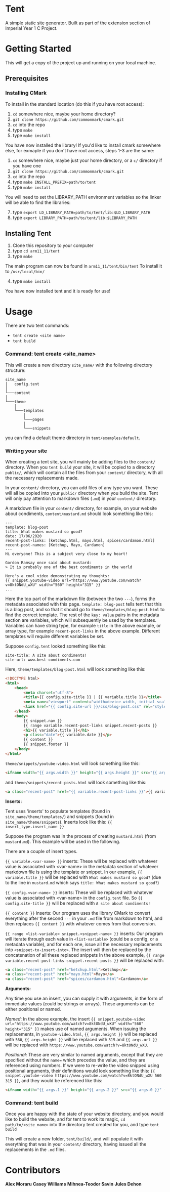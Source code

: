 # Tent

A simple static site generator. Built as part of the extension section of Imperial Year 1 C Project.

# Getting Started

This will get a copy of the project up and running on your local machine.

## Prerequisites

### Installing CMark

To install in the standard location (do this if you have root access):

1.  `cd` somewhere nice, maybe your home directory?
2.  `git clone https://github.com/commonmark/cmark.git`
3.  `cd` into the repo
4.  type `make`
5.  type `make install`

You have now installed the library! If you'd like to install cmark somewhere else, for exmaple if you don't have root access, steps 1-3 are the same:  

1.  `cd` somewhere nice, maybe just your home directory, or a `c/` directory if you have one
2.  `git clone https://github.com/commonmark/cmark.git`
3.  `cd` into the repo
4.  type `make INSTALL_PREFIX=path/to/tent`
5.  type `make install`

You will need to set the LIBRARY_PATH environment variables so the linker will be able to find the libraries:

7.  type `export LD_LIBRARY_PATH=path/to/tent/lib:$LD_LIBRARY_PATH`
8.  type `export LIBRARY_PATH=path/to/tent/lib:$LIBRARY_PATH`

## Installing Tent

1. Clone this repository to your computer
2. type `cd arm11_11/tent`
3. type `make`

The main program can now be found in `arm11_11/tent/bin/tent`
To install it to `/usr/local/bin/` 

4. type `make install`

You have now installed tent and it is ready for use!

# Usage

There are two tent commands:

* `tent create <site name>`
* `tent build`

### Command: tent create <site_name\>

This will create a new directory `site_name/` with the following directory structure:

~~~
site_name
│   config.tent 
│
└───content
│ 
└───theme
    │
    └───templates
	    │
	    └───pages
	    │
	    └───snippets
~~~

you can find a default theme directory in `tent/examples/default`.

### Writing your site

When creating a tent site, you will mainly be adding files to the `content/` directory. When you `tent build` your site, it will be copied to a directory `public/`, which will contain all the files from your `content/` directory, with all the necessary replacements made.

In your `content/` directory, you can add files of any type you want. These will all be copied into your `public/` directory when you build the site. Tent will only pay attention to markdown files (`.md`) in your `content/` directory.

A markdown file in your `content/` directory, for example, on your website about condiments, `content/mustard.md` should look something like this:
~~~
---
template: blog-post
title: What makes mustard so good?
date: 17/06/2020
recent-post-links: [ketchup.html, mayo.html, spices/cardamon.html]
recent-post-names: [Ketchup, Mayo, Cardamon]
---
Hi everyone! This is a subject very close to my heart!

Gordon Ramsay once said about mustard:
> It is probably one of the best condiments in the world

Here's a cool video demonstrating my thoughts:
{{ snippet.youtube-video url="https://www.youtube.com/watch?v=8ktONdU_wXU" width="560" height="315" }}
...
~~~
Here the top part of the markdown file (between the two  `---`), forms the metadata associated with this page. `template: blog-post` tells tent that this is a blog post, and so that it should go to `theme/templates/blog-post.html` to find the correct template. The rest of the `key: value` pairs in the metadata section are variables, which will subsequently be used by the templates. Variables can have string type, for example `title` in the above example, or array type, for example `recent-post-links` in the above example.  Different templates will require different variables be set.

Suppose `config.tent` looked something like this:
~~~
site-title: A site about condiments!
site-url: www.best-condiments.com
~~~
Here, `theme/templates/blog-post.html` will look something like this:
~~~html
<!DOCTYPE html>
<html>
	<head>
		<meta charset="utf-8">
		<title>{{ config.site-title }} | {{ variable.title }}</title>
		<meta name="viewport" content="width=device-width, initial-scale=1">
		<link href="{{ config.site-url }}/css/blog-post.css" rel="stylesheet">
	</head>
	<body>
		{{ snippet.nav }}
		{{ range variable.recent-post-links snippet.recent-posts }}
		<h1>{{ variable.title }}</h1>
		<p class="date">{{ variable.date }}</p>
		{{ content }}
		{{ snippet.footer }}
	</body>
</html>
~~~
`theme/snippets/youtube-video.html` will look something like this:
~~~html
<iframe width="{{ args.width }}" height="{{ args.height }}" src="{{ args.url }}" frameborder="0" allow="accelerometer; autoplay; encrypted-media; gyroscope; picture-in-picture" allowfullscreen></iframe>
~~~
and `theme/snippets/recent-posts.html` will look something like this:
~~~html
<a class="recent-post" href="{{ variable.recent-post-links }}">{{ variable.recent-post-names }}</a>
~~~

**Inserts:**

Tent uses 'inserts' to populate templates (found in `site_name/theme/templates/`) and snippets (found in `site_name/theme/snippets`).
Inserts look like this: `{{ insert_type.insert_name }}`

Suppose the program was in the process of creating `mustard.html` (from `mustard.md`). This example will be used in the following.

There are a couple of insert types.

`{{ variable.<var-name> }}`  inserts:
These will be replaced with whatever value is associated with \<var-name\> in the metadata section of whatever markdown file is using the template or snippet. In our example, `{{ variable.title }}` will be replaced with `What makes mustard so good?` (due to the line in `mustard.md` which says `title: What makes mustard so good?`)

`{{ config.<var-name> }}` inserts:
These will be replaced with whatever value is associated with \<var-name\> in the `config.tent` file. So `{{ config.site-title }}` will be replaced with `A site about condiments!`

`{{ content }}` inserts:
Our program uses the library CMark to convert everything after the second `---` in your `.md` file from markdown to html, and then replaces `{{ content }}` with whatever comes from that conversion.

`{{ range <list-variable> snippet.<snippet-name> }}` inserts:
Our program will iterate through each value in `<list-variable>` (could be a config, or a metadata variable), and for each one, issue all the necessary replacements into `<snippet-to-insert-into>`. The insert will then be replaced by the concatenation of all these replaced snippets
In the above example, `{{ range variable.recent-post-links snippet.recent-posts }}` will be replaced with: 
~~~html
<a class="recent-post" href="ketchup.html">Ketchup</a>
<a class="recent-post" href="mayo.html">Mayo</a>
<a class="recent-post" href="spices/cardamon.html">Cardamon</a>
~~~

**Arguments:**

Any time you use an insert, you can supply it with arguments, in the form of immediate values (could be strings or arrays). These arguments can be either positional or named. 

*Named*:
In the above example, the insert `{{ snippet.youtube-video url="https://www.youtube.com/watch?v=8ktONdU_wXU" width="560" height="315" }}` makes use of named arguments. When issuing the replacements, in `youtube-video.html`,  `{{ args.height }}` will be replaced with `560`, `{{ args.height }}` will be replaced with `315` and `{{ args.url }}` will be replaced with `https://www.youtube.com/watch?v=8ktONdU_wXU`.

*Positional:*
These are very similar to named arguments, except that they are specified without the `name=` which precedes the value, and they are referenced using numbers. If we were to re-write the video snipped using positional arguments, their definitions would look something like this: `{{ snippet.youtube-video https://www.youtube.com/watch?v=8ktONdU_wXU 560 315 }}`, and they would be referenced like this:
~~~html
<iframe width="{{ args.1 }}" height="{{ args.2 }}" src="{{ args.0 }}" frameborder="0" allow="accelerometer; autoplay; encrypted-media; gyroscope; picture-in-picture" allowfullscreen></iframe>
~~~

### Command: tent build

Once you are happy with the state of your website directory, and you would like to build the website, and for tent to work its magic, `cd path/to/<site_name>` into the directory tent created for you, and type `tent build`

This will create a new folder, `tent/build/`, and will populate it with everything that was in your `content/` directory, having issued all the replacements in the `.md` files.

# Contributors

**Alex Moraru**
**Casey Williams**
**Mihnea-Teodor Savin**
**Jules Dehon**